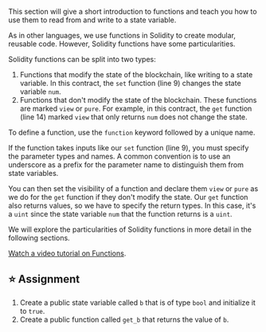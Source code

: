 This section will give a short introduction to functions and teach you how to use them to read from and write to a state variable.

As in other languages, we use functions in Solidity to create modular, reusable code. However, Solidity functions have some particularities.

Solidity functions can be split into two types:

1. Functions that modify the state of the blockchain, like writing to a state variable. In this contract, the `set` function (line 9) changes the state variable `num`.
2. Functions that don't modify the state of the blockchain. These functions are marked `view` or `pure`. For example, in this contract, the `get` function (line 14) marked `view` that only returns `num` does not change the state.

To define a function, use the `function` keyword followed by a unique name.

If the function takes inputs like our `set` function (line 9), you must specify the parameter types and names. A common convention is to use an underscore as a prefix for the parameter name to distinguish them from state variables.

You can then set the visibility of a function and declare them `view` or `pure` as we do for the `get` function if they don't modify the state. Our `get` function also returns values, so we have to specify the return types. In this case, it's a `uint` since the state variable `num` that the function returns is a `uint`.

We will explore the particularities of Solidity functions in more detail in the following sections.

<a href="https://www.youtube.com/watch?v=Mm6834AAY00" target="_blank">Watch a video tutorial on Functions</a>.

## ⭐️ Assignment

1. Create a public state variable called `b` that is of type `bool` and initialize it to `true`.
2. Create a public function called `get_b` that returns the value of `b`.